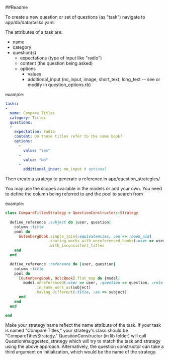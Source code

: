 ##Readme

To create a new question or set of questions (as "task") navigate to app/db/data/tasks.yaml

The attributes of a task are:<br>
  * name<br>
  * category<br>
  * question(s)<br>
	  * expectations (type of input like "radio")<br>
	  * content (the question being asked)<br>
	  * options<br>
        * values<br>
        * additional_input (no_input, image, short_text, long_text -- see or modify in question_options.rb)<br>

example:<br>
```yaml
tasks:
-
  name: Compare Titles
  category: Titles
  questions:
  -
    expectation: radio
    content: Do these titles refer to the same book?
    options:
      -
        value: "Yes"
      -
        value: "No"
      -
        additional_input: no_input # optional
```

Then create a strategy to generate a reference in app/question_strategies/

You may use the scopes available in the models or add your own.
You need to define the column being referred to and the pool to search from

example:<br>
```ruby
class CompareTitlesStrategy < QuestionConstructor::Strategy
  
  define_reference :subject do |user, question| 
    column :title
    pool do
      GutenbergBook.simple_join(:equivalencies, :on => :book_nid)
                   .sharing_works_with_unreferenced_books(:user => user, :question => question, :role => :reference)
                   .with_inconsistent_titles
    end
  end

  define_reference :reference do |user, question|
    column :title
    pool do
      [GutenbergBook, OclcBook].flat_map do |model|
        model.unreferenced(:user => user, :question => question, :role => :reference)
             .in_same_work_as(subject)
             .having_different(:title, :as => subject)
      end
    end
  end

end
```

Make your strategy name reflect the name attribute of the task. If your task is named "Compare Titles," your strategy's class should be "CompareTitlesStrategy." QuestionConstructor (in lib folder) will call Question#suggested_strategy which will try to match the task and strategy using the above approach. Alternatively, the question constructor can take a third argument on initialization, which would be the name of the strategy.





